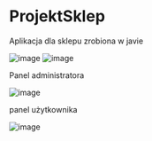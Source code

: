 # ProjektSklep
Aplikacja  dla sklepu zrobiona w javie

![image](https://user-images.githubusercontent.com/103564249/228271536-1c2db222-f9d6-4a9f-8262-92522aeb6196.png)
![image](https://user-images.githubusercontent.com/103564249/228271787-a6a0b5bd-d31c-4b55-a304-e771d9bbac80.png)

Panel administratora

![image](https://user-images.githubusercontent.com/103564249/228272106-2ba55c5d-928d-4378-b788-683c5930639f.png)


panel użytkownika

![image](https://user-images.githubusercontent.com/103564249/228272532-0172a4ff-27ce-4412-946e-2a72577a1510.png)


